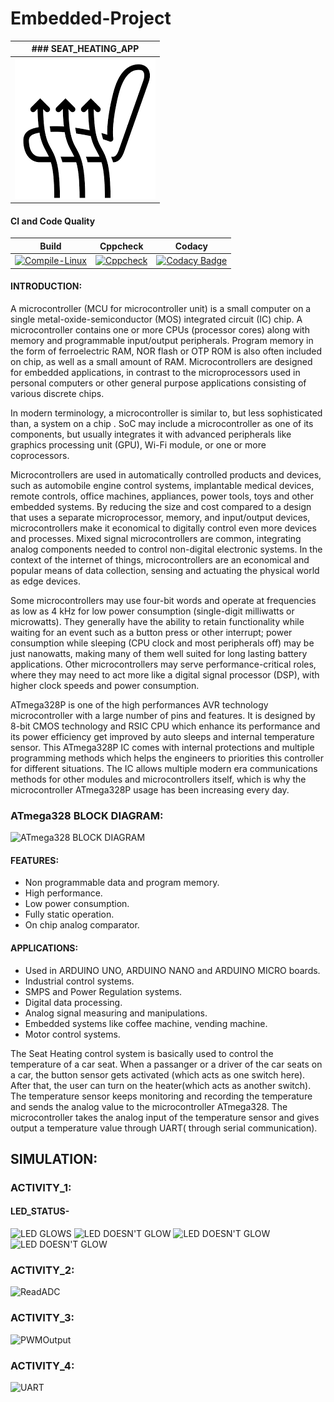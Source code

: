 # Embedded-Project

|### SEAT_HEATING_APP|
|:--:|
|![IMAGE](Simulation_Images/images.png)|





#### CI and Code Quality
|Build|Cppcheck|Codacy|
|:--:|:--:|:--:|
|[![Compile-Linux](https://github.com/260214/260214_Embedded_Activity/actions/workflows/compile.yml/badge.svg)](https://github.com/260214/260214_Embedded_Activity/actions/workflows/compile.yml)|[![Cppcheck](https://github.com/260214/260214_Embedded_Activity/actions/workflows/codequality.yml/badge.svg)](https://github.com/260214/260214_Embedded_Activity/actions/workflows/codequality.yml)|[![Codacy Badge](https://app.codacy.com/project/badge/Grade/5b348aa747d448c6956a23de6776c18c)](https://www.codacy.com/gh/260214/260214_Embedded_Activity/dashboard?utm_source=github.com&amp;utm_medium=referral&amp;utm_content=260214/260214_Embedded_Activity&amp;utm_campaign=Badge_Grade)




#### INTRODUCTION:

A microcontroller (MCU for microcontroller unit) is a small computer on a single metal-oxide-semiconductor (MOS) integrated circuit (IC) chip. A microcontroller contains one or more CPUs (processor cores) along with memory and programmable input/output peripherals. Program memory in the form of ferroelectric RAM, NOR flash or OTP ROM is also often included on chip, as well as a small amount of RAM. Microcontrollers are designed for embedded applications, in contrast to the microprocessors used in personal computers or other general purpose applications consisting of various discrete chips.

In modern terminology, a microcontroller is similar to, but less sophisticated than, a system on a chip . SoC may include a microcontroller as one of its components, but usually integrates it with advanced peripherals like graphics processing unit (GPU), Wi-Fi module, or one or more coprocessors.

Microcontrollers are used in automatically controlled products and devices, such as automobile engine control systems, implantable medical devices, remote controls, office machines, appliances, power tools, toys and other embedded systems. By reducing the size and cost compared to a design that uses a separate microprocessor, memory, and input/output devices, microcontrollers make it economical to digitally control even more devices and processes. Mixed signal microcontrollers are common, integrating analog components needed to control non-digital electronic systems. In the context of the internet of things, microcontrollers are an economical and popular means of data collection, sensing and actuating the physical world as edge devices.

Some microcontrollers may use four-bit words and operate at frequencies as low as 4 kHz for low power consumption (single-digit milliwatts or microwatts). They generally have the ability to retain functionality while waiting for an event such as a button press or other interrupt; power consumption while sleeping (CPU clock and most peripherals off) may be just nanowatts, making many of them well suited for long lasting battery applications. Other microcontrollers may serve performance-critical roles, where they may need to act more like a digital signal processor (DSP), with higher clock speeds and power consumption.

ATmega328P is one of the high performances AVR technology microcontroller with a large number of pins and features. It is designed by 8-bit CMOS technology and RSIC CPU which enhance its performance and its power efficiency get improved by auto sleeps and internal temperature sensor. This ATmega328P IC comes with internal protections and multiple programming methods which helps the engineers to priorities this controller for different situations. The IC allows multiple modern era communications methods for other modules and microcontrollers itself, which is why the microcontroller ATmega328P usage has been increasing every day.


### ATmega328 BLOCK DIAGRAM:
![ATmega328 BLOCK DIAGRAM](Simulation_Images/ATMEGA328P-Block-Diagram.jpg)

#### FEATURES:
* Non programmable data and program memory.
* High performance.
* Low power consumption.
* Fully static operation.
* On chip analog comparator.

#### APPLICATIONS:
* Used in ARDUINO UNO, ARDUINO NANO and ARDUINO MICRO boards.
* Industrial control systems.
* SMPS and Power Regulation systems.
* Digital data processing.
* Analog signal measuring and manipulations.
* Embedded systems like coffee machine, vending machine.
* Motor control systems.

The Seat Heating control system is basically used to control the temperature of a car seat. When a passanger or a driver of the car seats on a car, the button sensor gets activated (which acts as one switch here). After that, the user can turn on the heater(which acts as another switch). The temperature sensor keeps monitoring and recording the temperature and sends the analog value to the microcontroller ATmega328. The microcontroller takes the analog input of the temperature sensor and gives output a temperature value through UART( through serial communication).


## SIMULATION:


### ACTIVITY_1:
#### LED_STATUS-
![LED GLOWS](Simulation_Images/PIC1.png)
![LED DOESN'T GLOW](Simulation_Images/PIC2.png)
![LED DOESN'T GLOW](Simulation_Images/PIC3.png)
![LED DOESN'T GLOW](Simulation_Images/PIC4.png)


### ACTIVITY_2:
![ReadADC](Simulation_Images/ACT_2.png)


### ACTIVITY_3:
![PWMOutput](Simulation_Images/ACT_3.png)


### ACTIVITY_4:
![UART](Simulation_Images/ACT_4.png)







